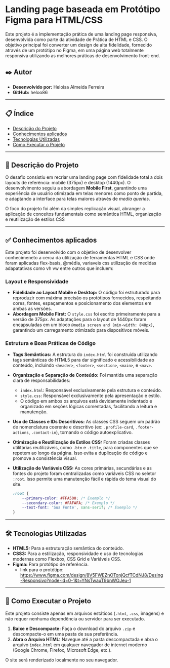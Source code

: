 # Landing page baseada em Protótipo Figma para HTML/CSS

Este projeto é a implementação prática de uma landing page responsiva, desenvolvida como parte da atividade de Prática de HTML e CSS. O objetivo principal foi converter um design de alta fidelidade, fornecido através de um protótipo no Figma, em uma página web totalmente responsiva utilizando as melhores práticas de desenvolvimento front-end.

## ✒️ Autor

*   **Desenvolvido por:** Heloisa Almeida Ferreira
*   **GitHub:** heloo86

---

## 📋 Índice

*   [Descrição do Projeto](#-descrição-do-projeto)
*   [Conhecimentos aplicados ](#-conhecimentos-aplicados)
*   [Tecnologias Utilizadas](#-tecnologias-utilizadas)
*   [Como Executar o Projeto](#-como-executar-o-projeto)

---

## 📝 Descrição do Projeto

O desafio consistiu em recriar uma landing page com fidelidade total a dois layouts de referência: mobile (375px) e desktop (1440px). O desenvolvimento seguiu a abordagem **Mobile First**, garantindo uma experiência de usuário otimizada em telas menores como ponto de partida, e adaptando a interface para telas maiores através de *media queries*.

O foco do projeto foi além da simples replicação visual, abranger a aplicação de conceitos fundamentais como semântica HTML, organização e reutilização de estilos CSS


---

## ✅ Conhecimentos aplicados 

Este projeto foi desenvolvido com o objetivo de desenvolver conhecimeneto a cerca da utilização de ferramentas HTML e CSS onde foram aplicadas flex-basis, @média, variaveis css utilização de medidas adapatativas como vh vw entre outros que incluem: 

### Layout e Responsividade

*   **Fidelidade ao Layout Mobile e Desktop:** O código foi estruturado para reproduzir com máxima precisão os protótipos fornecidos, respeitando cores, fontes, espaçamentos e posicionamento dos elementos em ambas as versões.
*   **Abordagem Mobile First:** O `style.css` foi escrito primeiramente para a versão de 375px. As adaptações para o layout de 1440px foram encapsuladas em um bloco `@media screen and (min-width: 848px)`, garantindo um carregamento otimizado para dispositivos móveis.

### Estrutura e Boas Práticas de Código

*   **Tags Semânticas:** A estrutura do `index.html` foi construída utilizando tags semânticas do HTML5 para dar significado e acessibilidade ao conteúdo, incluindo `<header>`, `<footer>`, `<section>`, `<main>`, e `<nav>`.
*   **Organização e Separação de Conteúdo:** Foi mantida uma separação clara de responsabilidades:
    *   `index.html`: Responsável exclusivamente pela estrutura e conteúdo.
    *   `style.css`: Responsável exclusivamente pela apresentação e estilo.
    *   O código em ambos os arquivos está devidamente indentado e organizado em seções lógicas comentadas, facilitando a leitura e manutenção.
*   **Uso de Classes e IDs Descritivos:** As classes CSS seguem um padrão de nomenclatura coerente e descritivo (ex: `.profile-card`, `.footer-actions`, `.contact-in`), tornando o código autoexplicativo.
*   **Otimização e Reutilização de Estilos CSS:** Foram criadas classes utilitárias reutilizáveis, como `.btn` e `.title`, para componentes que se repetem ao longo da página. Isso evita a duplicação de código e promove a consistência visual.
*   **Utilização de Variáveis CSS:** As cores primárias, secundárias e as fontes do projeto foram centralizadas como variáveis CSS no seletor `:root`. Isso permite uma manutenção fácil e rápida do tema visual do site.

    ```css
    :root {
        --primary-color: #FFA500; /* Exemplo */
        --secondary-color: #FAFAFA; /* Exemplo */
        --text-font: 'Sua Fonte', sans-serif; /* Exemplo */
    }
    ```
---

## 🛠️ Tecnologias Utilizadas

*   **HTML5:** Para a estruturação semântica do conteúdo.
*   **CSS3:** Para a estilização, responsividade e uso de tecnologias modernas como Flexbox, CSS Grid e Variáveis CSS.
*   **Figma:** Para protótipo de referência.
      *  link para o protótipo: https://www.figma.com/design/8V5FWEZnOTonjQcfTCdNJ8/Desing-Responsivo?node-id=0-1&t=YNsTwauT9bnWOJeu-1

---

## 🚀 Como Executar o Projeto

Este projeto consiste apenas em arquivos estáticos (`.html`, `.css`, imagens) e não requer nenhuma dependência ou servidor para ser executado.

1.  **Baixe e Descompacte:** Faça o download do arquivo `.zip` e descompacte-o em uma pasta de sua preferência.
2.  **Abra o Arquivo HTML:** Navegue até a pasta descompactada e abra o arquivo `index.html` em qualquer navegador de internet moderno (Google Chrome, Firefox, Microsoft Edge, etc.).

O site será renderizado localmente no seu navegador.
